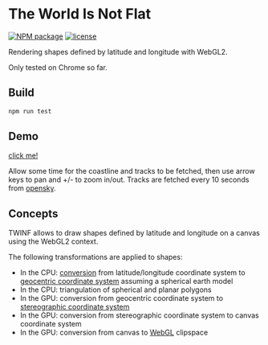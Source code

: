 # The World Is Not Flat
[![NPM package][npm]][npm-url]
[![license][license]][license-url]


Rendering shapes defined by latitude and longitude with WebGL2.

Only tested on Chrome so far.

## Build

```bash
npm run test
```

## Demo

[click me!][demo-url]

Allow some time for the coastline and tracks to be fetched, then use arrow
keys to pan and +/- to zoom in/out. Tracks are fetched every 10 seconds from [opensky][opensky-url].

## Concepts

TWINF allows to draw shapes defined by latitude and longitude on a canvas using
the WebGL2 context.

The following transformations are applied to shapes:

- In the CPU: [conversion](https://en.wikipedia.org/wiki/Geographic_coordinate_conversion) from latitude/longitude coordinate system to [geocentric coordinate system](https://en.wikipedia.org/wiki/ECEF) assuming a spherical earth model
- In the CPU: triangulation of spherical and planar polygons
- In the GPU: conversion from geocentric coordinate system to [stereographic coordinate system](https://en.m.wikipedia.org/wiki/Stereographic_projection)
- In the GPU: conversion from stereographic coordinate system to canvas coordinate system
- In the GPU: conversion from canvas to [WebGL](https://webgl2fundamentals.org) clipspace

[npm]: https://img.shields.io/npm/v/twinf.svg
[npm-url]: https://www.npmjs.com/package/twinf
[license]: https://img.shields.io/badge/license-MIT-lightgray.svg
[license-url]: https://opensource.org/licenses/MIT
[demo-url]: https://ofmooseandmen.github.io/twinf
[opensky-url]: https://opensky-network.org
